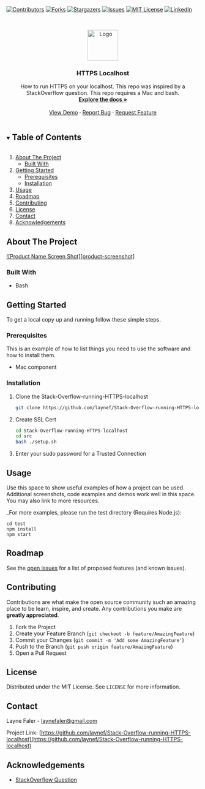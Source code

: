 <!--
*** Thanks for checking out the Best-README-Template. If you have a suggestion
*** that would make this better, please fork the Stack-Overflow-running-HTTPS-localhost and create a pull request
*** or simply open an issue with the tag "enhancement".
*** Thanks again! Now go create something AMAZING! :D
***
***
***
*** To avoid retyping too much info. Do a search and replace for the following:
*** laynef, Stack-Overflow-running-HTTPS-localhost, twitter_handle, email, project_title, project_description
-->



<!-- PROJECT SHIELDS -->
<!--
*** I'm using markdown "reference style" links for readability.
*** Reference links are enclosed in brackets [ ] instead of parentheses ( ).
*** See the bottom of this document for the declaration of the reference variables
*** for contributors-url, forks-url, etc. This is an optional, concise syntax you may use.
*** https://www.markdownguide.org/basic-syntax/#reference-style-links
-->
[![Contributors][contributors-shield]][contributors-url]
[![Forks][forks-shield]][forks-url]
[![Stargazers][stars-shield]][stars-url]
[![Issues][issues-shield]][issues-url]
[![MIT License][license-shield]][license-url]
[![LinkedIn][linkedin-shield]][linkedin-url]



<!-- PROJECT LOGO -->
<br />
<p align="center">
  <a href="https://github.com/laynef/Stack-Overflow-running-HTTPS-localhost">
    <img src="images/logo.png" alt="Logo" width="80" height="80">
  </a>

  <h3 align="center">HTTPS Localhost</h3>

  <p align="center">
    How to run HTTPS on your localhost. This repo was inspired by a StackOverflow question. This repo requires a Mac and bash.
    <br />
    <a href="https://github.com/laynef/Stack-Overflow-running-HTTPS-localhost"><strong>Explore the docs »</strong></a>
    <br />
    <br />
    <a href="https://github.com/laynef/Stack-Overflow-running-HTTPS-localhost">View Demo</a>
    ·
    <a href="https://github.com/laynef/Stack-Overflow-running-HTTPS-localhost/issues">Report Bug</a>
    ·
    <a href="https://github.com/laynef/Stack-Overflow-running-HTTPS-localhost/issues">Request Feature</a>
  </p>
</p>



<!-- TABLE OF CONTENTS -->
<details open="open">
  <summary><h2 style="display: inline-block">Table of Contents</h2></summary>
  <ol>
    <li>
      <a href="#about-the-project">About The Project</a>
      <ul>
        <li><a href="#built-with">Built With</a></li>
      </ul>
    </li>
    <li>
      <a href="#getting-started">Getting Started</a>
      <ul>
        <li><a href="#prerequisites">Prerequisites</a></li>
        <li><a href="#installation">Installation</a></li>
      </ul>
    </li>
    <li><a href="#usage">Usage</a></li>
    <li><a href="#roadmap">Roadmap</a></li>
    <li><a href="#contributing">Contributing</a></li>
    <li><a href="#license">License</a></li>
    <li><a href="#contact">Contact</a></li>
    <li><a href="#acknowledgements">Acknowledgements</a></li>
  </ol>
</details>



<!-- ABOUT THE PROJECT -->
## About The Project

[![Product Name Screen Shot][product-screenshot]](./docs/successful.png)



### Built With

* Bash


<!-- GETTING STARTED -->
## Getting Started

To get a local copy up and running follow these simple steps.

### Prerequisites

This is an example of how to list things you need to use the software and how to install them.
* Mac component

### Installation

1. Clone the Stack-Overflow-running-HTTPS-localhost
   ```sh
   git clone https://github.com/laynef/Stack-Overflow-running-HTTPS-localhost.git
   ```
2. Create SSL Cert
   ```sh
   cd Stack-Overflow-running-HTTPS-localhost
   cd src
   bash ./setup.sh
   ```
3. Enter your sudo password for a Trusted Connection


<!-- USAGE EXAMPLES -->
## Usage

Use this space to show useful examples of how a project can be used. Additional screenshots, code examples and demos work well in this space. You may also link to more resources.

_For more examples, please run the test directory (Requires Node.js):

```
cd test
npm install
npm start
```

<!-- ROADMAP -->
## Roadmap

See the [open issues](https://github.com/laynef/Stack-Overflow-running-HTTPS-localhost/issues) for a list of proposed features (and known issues).



<!-- CONTRIBUTING -->
## Contributing

Contributions are what make the open source community such an amazing place to be learn, inspire, and create. Any contributions you make are **greatly appreciated**.

1. Fork the Project
2. Create your Feature Branch (`git checkout -b feature/AmazingFeature`)
3. Commit your Changes (`git commit -m 'Add some AmazingFeature'`)
4. Push to the Branch (`git push origin feature/AmazingFeature`)
5. Open a Pull Request



<!-- LICENSE -->
## License

Distributed under the MIT License. See `LICENSE` for more information.



<!-- CONTACT -->
## Contact

Layne Faler - laynefaler@gmail.com

Project Link: [https://github.com/laynef/Stack-Overflow-running-HTTPS-localhost](https://github.com/laynef/Stack-Overflow-running-HTTPS-localhost)



<!-- ACKNOWLEDGEMENTS -->
## Acknowledgements

* [StackOverflow Question](https://stackoverflow.com/questions/7580508/getting-chrome-to-accept-self-signed-localhost-certificate)





<!-- MARKDOWN LINKS & IMAGES -->
<!-- https://www.markdownguide.org/basic-syntax/#reference-style-links -->
[contributors-shield]: https://img.shields.io/github/contributors/laynef/Stack-Overflow-running-HTTPS-localhost.svg?style=for-the-badge
[contributors-url]: https://github.com/laynef/Stack-Overflow-running-HTTPS-localhost/graphs/contributors
[forks-shield]: https://img.shields.io/github/forks/laynef/Stack-Overflow-running-HTTPS-localhost.svg?style=for-the-badge
[forks-url]: https://github.com/laynef/Stack-Overflow-running-HTTPS-localhost/network/members
[stars-shield]: https://img.shields.io/github/stars/laynef/Stack-Overflow-running-HTTPS-localhost.svg?style=for-the-badge
[stars-url]: https://github.com/laynef/Stack-Overflow-running-HTTPS-localhost/stargazers
[issues-shield]: https://img.shields.io/github/issues/laynef/Stack-Overflow-running-HTTPS-localhost.svg?style=for-the-badge
[issues-url]: https://github.com/laynef/Stack-Overflow-running-HTTPS-localhost/issues
[license-shield]: https://img.shields.io/github/license/laynef/Stack-Overflow-running-HTTPS-localhost.svg?style=for-the-badge
[license-url]: https://github.com/laynef/Stack-Overflow-running-HTTPS-localhost/blob/master/LICENSE.txt
[linkedin-shield]: https://img.shields.io/badge/-LinkedIn-black.svg?style=for-the-badge&logo=linkedin&colorB=555
[linkedin-url]: https://linkedin.com/in/laynefaler